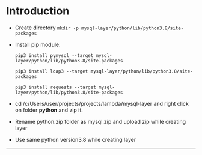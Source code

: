 # Introduction

- Create directory `mkdir -p mysql-layer/python/lib/python3.8/site-packages`
- Install pip module:

	`pip3 install pymysql --target mysql-layer/python/lib/python3.8/site-packages`
	
	`pip3 install ldap3 --target mysql-layer/python/lib/python3.8/site-packages`
	
	`pip3 install requests --target mysql-layer/python/lib/python3.8/site-packages`
- cd /c/Users/user/projects/projects/lambda/mysql-layer and right click on folder **python** and zip it.
- Rename python.zip folder as mysql.zip and upload zip while creating layer 
- Use same python version3.8  while creating layer
--- 



